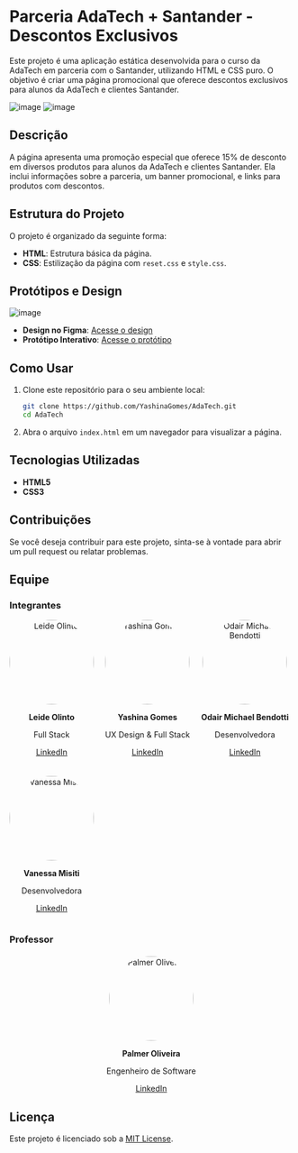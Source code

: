 # Parceria AdaTech + Santander - Descontos Exclusivos

Este projeto é uma aplicação estática desenvolvida para o curso da AdaTech em parceria com o Santander, utilizando HTML e CSS puro. O objetivo é criar uma página promocional que oferece descontos exclusivos para alunos da AdaTech e clientes Santander.

![image](https://github.com/user-attachments/assets/52f38432-e368-46a3-9914-9746bf720b38)
![image](https://github.com/user-attachments/assets/bd1ea2a7-e7fb-4b1f-9c62-dd2b644511a0)

## Descrição

A página apresenta uma promoção especial que oferece 15% de desconto em diversos produtos para alunos da AdaTech e clientes Santander. Ela inclui informações sobre a parceria, um banner promocional, e links para produtos com descontos.

## Estrutura do Projeto

O projeto é organizado da seguinte forma:

- **HTML**: Estrutura básica da página.
- **CSS**: Estilização da página com `reset.css` e `style.css`.
  
## Protótipos e Design

![image](https://github.com/user-attachments/assets/784e445b-1d62-42ec-8d92-9be10f491b21)

- **Design no Figma**: [Acesse o design](https://www.figma.com/design/d6hvRG8YnxVAgX2zei08hZ/AdaTech?node-id=0-1&t=FMhssOZyjaIabdgh-1)
- **Protótipo Interativo**: [Acesse o protótipo](https://www.figma.com/proto/d6hvRG8YnxVAgX2zei08hZ/AdaTech?page-id=0%3A1&node-id=26-331&viewport=1546%2C416%2C0.39&t=RDoMdMQKdR1Cx4iQ-1&scaling=min-zoom&content-scaling=fixed)

## Como Usar

1. Clone este repositório para o seu ambiente local:
   ```bash
   git clone https://github.com/YashinaGomes/AdaTech.git
   cd AdaTech
   ```

2. Abra o arquivo `index.html` em um navegador para visualizar a página.

## Tecnologias Utilizadas

- **HTML5**
- **CSS3**

## Contribuições

Se você deseja contribuir para este projeto, sinta-se à vontade para abrir um pull request ou relatar problemas.

## Equipe

### Integrantes

<div style="display: flex; flex-wrap: wrap; gap: 20px;">

  <div style="text-align: center;">
    <img src="https://media.licdn.com/dms/image/v2/D4D03AQGYYll-xjLkog/profile-displayphoto-shrink_800_800/profile-displayphoto-shrink_800_800/0/1713807555532?e=1729123200&v=beta&t=-1DHMtsXTrSPc_ZH92Lh5gte3ZQEpcG07JoG8PTZ9qc" alt="Leide Olinto" style="width: 150px; border-radius: 50%;">
    <p><strong>Leide Olinto</strong></p>
    <p>Full Stack</p>
    <p><a href="https://www.linkedin.com/in/leidy-olinto/" target="_blank">LinkedIn</a></p>
  </div>

  <div style="text-align: center;">
    <img src="https://media.licdn.com/dms/image/v2/D4D03AQE0ffyD_yV-oQ/profile-displayphoto-shrink_800_800/profile-displayphoto-shrink_800_800/0/1711468558815?e=1729123200&v=beta&t=w_16izJtoFswGUquc_l4nkpFCOwf1CLUwSzIHybvKYE" alt="Yashina Gomes" style="width: 150px; border-radius: 50%;">
    <p><strong>Yashina Gomes</strong></p>
    <p>UX Design & Full Stack</p>
    <p><a href="https://www.linkedin.com/in/yashinadev/" target="_blank">LinkedIn</a></p>
  </div>

  <div style="text-align: center;">
    <img src="https://media.licdn.com/dms/image/D5603AQFNzu20VoM4zA/profile-displayphoto-shrink_800_800/0/1694654910271?e=1729123200&v=beta&t=AbT8dkjDrHJ9rgsGRBYrS50xIxVN2qELsB-WD1Q_qEM" alt="Odair Michael Bendotti" style="width: 150px; border-radius: 50%;">
    <p><strong>Odair Michael Bendotti</strong></p>
     <p>Desenvolvedora</p>
    <p><a href="https://www.linkedin.com/in/obendotti/" target="_blank">LinkedIn</a></p>
  </div>

  <div style="text-align: center;">
    <img src="https://media.licdn.com/dms/image/D4D03AQH3z7M5uGyIvA/profile-displayphoto-shrink_800_800/0/1714913403450?e=1729123200&v=beta&t=j2MYzmROQF72QpLhjkJKD2WGOGWZFBhD2nbd_EieWNs" alt="Vanessa Misiti" style="width: 150px; border-radius: 50%;">
    <p><strong>Vanessa Misiti</strong></p>
     <p>Desenvolvedora</p>
    <p><a href="https://www.linkedin.com/in/vanessamisiti/" target="_blank">LinkedIn</a></p>
  </div>

</div>

### Professor

<div style="text-align: center; margin-top: 20px;">
  <img src="https://media.licdn.com/dms/image/D4D03AQH40-QeTSDoVQ/profile-displayphoto-shrink_800_800/0/1719718035111?e=1729123200&v=beta&t=NIB3vkBOMJ0F5zReDeUc6832xzHHbYPUH79vvjuoDis" alt="Palmer Oliveira" style="width: 150px; border-radius: 50%;">
  <p><strong>Palmer Oliveira</strong></p>
  <p>Engenheiro de Software</p>
  <p><a href="https://www.linkedin.com/in/palmer-oliveira/" target="_blank">LinkedIn</a></p>
</div>


## Licença

Este projeto é licenciado sob a [MIT License](LICENSE).

